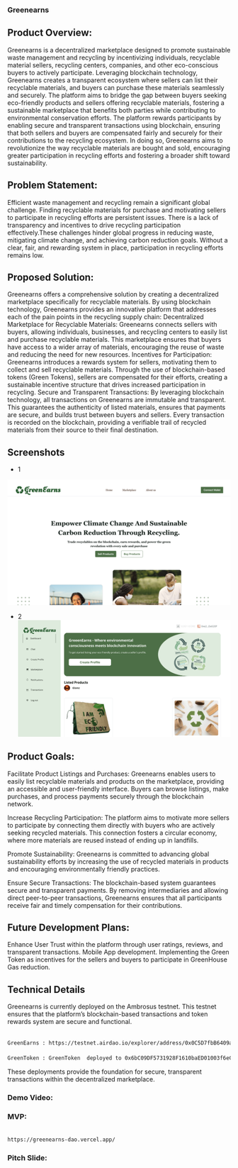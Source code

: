 ### Greenearns


## Product Overview: 
Greenearns is a decentralized marketplace designed to promote sustainable waste management and recycling by incentivizing individuals, recyclable material sellers, recycling centers, companies, and other eco-conscious buyers to actively participate. Leveraging blockchain technology, Greenearns creates a transparent ecosystem where sellers can list their recyclable materials, and buyers can purchase these materials seamlessly and securely. The platform aims to bridge the gap between buyers seeking eco-friendly products and sellers offering recyclable materials, fostering a sustainable marketplace that benefits both parties while contributing to environmental conservation efforts. The platform rewards participants by enabling secure and transparent transactions using blockchain, ensuring that both sellers and buyers are compensated fairly and securely for their contributions to the recycling ecosystem. In doing so, Greenearns aims to revolutionize the way recyclable materials are bought and sold, encouraging greater participation in recycling efforts and fostering a broader shift toward sustainability.

## Problem Statement:
Efficient waste management and recycling remain a significant global challenge. Finding recyclable materials for purchase and motivating sellers to participate in recycling efforts are persistent issues. There is a lack of transparency and incentives to drive recycling participation effectively.These challenges hinder global progress in reducing waste, mitigating climate change, and achieving carbon reduction goals. Without a clear, fair, and rewarding system in place, participation in recycling efforts remains low.

## Proposed Solution:
Greenearns offers a comprehensive solution by creating a decentralized marketplace specifically for recyclable materials. By using blockchain technology, Greenearns provides an innovative platform that addresses each of the pain points in the recycling supply chain: Decentralized Marketplace for Recyclable Materials: Greenearns connects sellers with buyers, allowing individuals, businesses, and recycling centers to easily list and purchase recyclable materials. This marketplace ensures that buyers have access to a wider array of materials, encouraging the reuse of waste and reducing the need for new resources. Incentives for Participation: Greenearns introduces a rewards system for sellers, motivating them to collect and sell recyclable materials. Through the use of blockchain-based tokens (Green Tokens), sellers are compensated for their efforts, creating a sustainable incentive structure that drives increased participation in recycling. Secure and Transparent Transactions: By leveraging blockchain technology, all transactions on Greenearns are immutable and transparent. This guarantees the authenticity of listed materials, ensures that payments are secure, and builds trust between buyers and sellers. Every transaction is recorded on the blockchain, providing a verifiable trail of recycled materials from their source to their final destination.

## Screenshots

- 1

![Screenshot1](./public/screenshot2.png)

- 2
![Screenshot2](./public/screenshot.png)


## Product Goals:
Facilitate Product Listings and Purchases: Greenearns enables users to easily list recyclable materials and products on the marketplace, providing an accessible and user-friendly interface. Buyers can browse listings, make purchases, and process payments securely through the blockchain network.

Increase Recycling Participation: The platform aims to motivate more sellers to participate by connecting them directly with buyers who are actively seeking recycled materials. This connection fosters a circular economy, where more materials are reused instead of ending up in landfills.

Promote Sustainability: Greenearns is committed to advancing global sustainability efforts by increasing the use of recycled materials in products and encouraging environmentally friendly practices.

Ensure Secure Transactions: The blockchain-based system guarantees secure and transparent payments. By removing intermediaries and allowing direct peer-to-peer transactions, Greenearns ensures that all participants receive fair and timely compensation for their contributions.


## Future Development Plans:
Enhance User Trust within the platform through user ratings, reviews, and transparent transactions. Mobile App development. Implementing the Green Token as incentives for the sellers and buyers to participate in GreenHouse Gas reduction.

## Technical Details

Greenearns is currently deployed on the Ambrosus testnet. This testnet ensures that the platform’s blockchain-based transactions and token rewards system are secure and functional. 

```bash

GreenEarns : https://testnet.airdao.io/explorer/address/0x0C5D7fbB6409a3CA7E446d829D9e186c965e547E/

GreenToken : GreenToken  deployed to 0x6bC09DF5731928F1610baED01003f6eC3db99327

```
These deployments provide the foundation for secure, transparent transactions within the decentralized marketplace.


### Demo Video: 



### MVP: 

```bash

https://greenearns-dao.vercel.app/

```

### Pitch Slide: 




